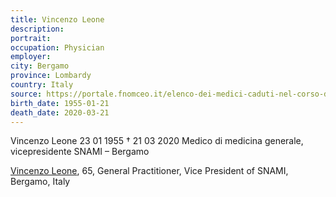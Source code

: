 ```yaml
---
title: Vincenzo Leone
description: 
portrait: 
occupation: Physician
employer: 
city: Bergamo
province: Lombardy
country: Italy 
source: https://portale.fnomceo.it/elenco-dei-medici-caduti-nel-corso-dellepidemia-di-covid-19/
birth_date: 1955-01-21
death_date: 2020-03-21
---
```


Vincenzo Leone 23 01 1955 †  21 03 2020
Medico di medicina generale, vicepresidente SNAMI – Bergamo

<a href="https://portale.fnomceo.it/elenco-dei-medici-caduti-nel-corso-dellepidemia-di-covid-19/">Vincenzo Leone</a>, 65, General Practitioner, Vice President of SNAMI, Bergamo, Italy
